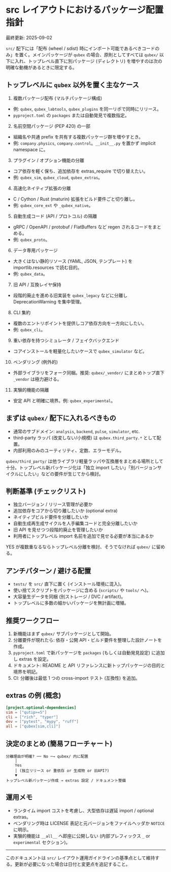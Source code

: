 # src レイアウトにおけるパッケージ配置指針

最終更新: 2025-09-02

`src/` 配下には「配布 (wheel / sdist) 時にインポート可能であるべきコードのみ」を置く。メインパッケージが `qubex` の場合、原則としてすべては `qubex/` 以下に入れ、トップレベル直下に別パッケージ (ディレクトリ) を増やすのは次の明確な動機があるときに限定する。

## トップレベルに `qubex` 以外を置く主なケース

1. 複数パッケージ配布 (マルチパッケージ構成)

- 例: `qubex`, `qubex_labtools`, `qubex_plugins` を同一リポで同時にリリース。
- `pyproject.toml` の `packages` または自動発見で複数指定。

2. 名前空間パッケージ (PEP 420) の一部

- 組織名や共通 prefix を共有する複数パッケージ群を増やすとき。
- 例: `company.physics`, `company.control`。`__init__.py` を置かず implicit namespace に。

3. プラグイン / オプション機能の分離

- コア依存を軽く保ち、追加依存を extras_require で切り替えたい。
- 例: `qubex_sim`, `qubex_cloud`, `qubex_extras`。

4. 高速化ネイティブ拡張の分離

- C / Cython / Rust (maturin) 拡張をビルド要件ごと切り離し。
- 例: `qubex_core_ext` や `_qubex_native`。

5. 自動生成コード (API / プロトコル) の隔離

- gRPC / OpenAPI / protobuf / FlatBuffers など regen されるコードをまとめる。
- 例: `qubex_proto`。

6. データ専用パッケージ

- 大きくはない静的リソース (YAML, JSON, テンプレート) を importlib.resources で読む目的。
- 例: `qubex_data`。

7. 旧 API / 互換レイヤ保持

- 段階的廃止を進める旧実装を `qubex_legacy` などに分離し DeprecationWarning を集中管理。

8. CLI 集約

- 複数のエントリポイントを提供しコア依存方向を一方向にしたい。
- 例: `qubex_cli`。

9. 重い依存を持つシミュレータ / フェイクバックエンド

- コアインストールを軽量化したいケースで `qubex_simulator` など。

10. ベンダリング (例外的)

- 外部ライブラリをフォーク同梱。推奨: `qubex/_vendor/` にまとめトップ直下 `_vendor` は極力避ける。

11. 実験的機能の隔離

- 安定 API と明確に境界。例: `qubex_experimental`。

## まずは `qubex/` 配下に入れるべきもの

- 通常のサブドメイン: `analysis`, `backend`, `pulse`, `simulator`, etc.
- third-party ラッパ (改変しない/小規模) は `qubex.third_party.*` として配置。
- 内部利用のみのユーティリティ、定数、エラーモデル。

`qubex/third_party/` は他ライブラリ軽量ラッパや互換層をまとめる場所として十分。トップレベル新パッケージ化は「独立 import したい」「別バージョンサイクルにしたい」などの要件が生じてから検討。

## 判断基準 (チェックリスト)

- 独立バージョン / リリース管理が必要か
- 追加依存をコアから切り離したいか (optional extra)
- ネイティブビルド要件を分離したいか
- 自動生成再生成サイクルを人手編集コードと完全分離したいか
- 旧 API を見せつつ段階的廃止を管理したいか
- 利用者にトップレベル import 名前を追加で見せる必要が本当にあるか

YES が複数重なるならトップレベル分離を検討、そうでなければ `qubex/` に留める。

## アンチパターン / 避ける配置

- `tests/` を `src/` 直下に置く (インストール環境に混入)。
- 使い捨てスクリプトをパッケージに含める (`scripts/` や `tools/` へ)。
- 大容量生データを同梱 (別ストレージ / DVC / artifact)。
- トップレベルに多数の細かいパッケージを無計画に増殖。

## 推奨ワークフロー

1. 新機能はまず `qubex/` サブパッケージとして開始。
2. 分離要件が現れたら: 依存・公開 API・ビルド要件を整理した設計ノートを作成。
3. `pyproject.toml` で新パッケージを `packages` (もしくは自動発見設定) に追加し extras を設定。
4. ドキュメント: README と API リファレンスに新トップパッケージの目的と境界を明記。
5. CI: 分離後は最低 1 つの cross-import テスト (互換性) を追加。

## extras の例 (概念)

```toml
[project.optional-dependencies]
sim = ["qutip>=5"]
cli = ["rich", "typer"]
dev = ["pytest", "mypy", "ruff"]
all = ["qubex[sim,cli]"]
```

## 決定のまとめ (簡易フローチャート)

```
分離理由が明確? ── No ─→ qubex/ 内に配置
    │
    Yes
    │ (独立リリース or 重依存 or 生成物 or 旧API?)
    ▼
トップレベル新パッケージ作成 → extras 設定 / ドキュメント整備
```

## 運用メモ

- ランタイム import コストを考慮し、大型依存は遅延 import / optional extras。
- ベンダリング時は LICENSE 表記と元バージョンをファイルヘッダか `NOTICE` に明示。
- 実験的機能は `__all__` へ即座に公開しない (内部プレフィックス `_` or `experimental` セクション)。

---

このドキュメントは `src/` レイアウト運用ガイドラインの基準点として維持する。更新が必要になった場合は日付と変更点を追記すること。
